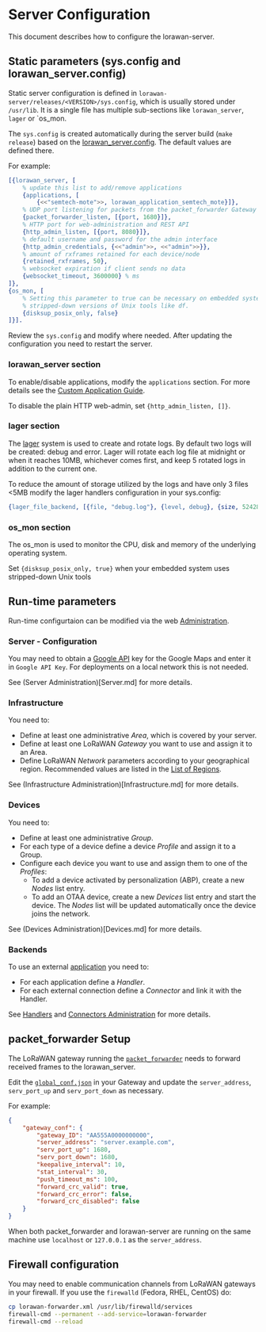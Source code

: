 # Server Configuration

This document describes how to configure the lorawan-server.

## Static parameters (sys.config and lorawan_server.config)

Static server configuration is defined in
`lorawan-server/releases/<VERSION>/sys.config`, which is usually stored under
`/usr/lib`. It is a single file has multiple sub-sections like `lorawan_server`,
`lager` or `os_mon.

The `sys.config` is created automatically during the server build (`make release`)
based on the [lorawan_server.config](/lorawan_server.config). The default values
are defined there.

For example:
```erlang
[{lorawan_server, [
    % update this list to add/remove applications
    {applications, [
        {<<"semtech-mote">>, lorawan_application_semtech_mote}]},
    % UDP port listening for packets from the packet_forwarder Gateway
    {packet_forwarder_listen, [{port, 1680}]},
    % HTTP port for web-administration and REST API
    {http_admin_listen, [{port, 8080}]},
    % default username and password for the admin interface
    {http_admin_credentials, {<<"admin">>, <<"admin">>}},
    % amount of rxframes retained for each device/node
    {retained_rxframes, 50},
    % websocket expiration if client sends no data
    {websocket_timeout, 3600000} % ms
]},
{os_mon, [
    % Setting this parameter to true can be necessary on embedded systems with
    % stripped-down versions of Unix tools like df.
    {disksup_posix_only, false}
]}].
```

Review the `sys.config` and modify where needed. After updating the configuration
you need to restart the server.

### lorawan_server section

To enable/disable applications, modify the `applications` section. For more
details see the [Custom Application Guide](Applications.md).

To disable the plain HTTP web-admin, set `{http_admin_listen, []}`.

### lager section

The [lager](https://github.com/erlang-lager/lager#internal-log-rotation) system
is used to create and rotate logs. By default two logs will be created: debug and
error. Lager will rotate each log file at midnight or when it reaches 10MB,
whichever comes first, and keep 5 rotated logs in addition to the current one.

To reduce the amount of storage utilized by the logs and have only 3 files <5MB
modify the lager handlers configuration in your sys.config:
```erlang
{lager_file_backend, [{file, "debug.log"}, {level, debug}, {size, 5242880}, {count, 3}]}
```

### os_mon section

The os_mon is used to monitor the CPU, disk and memory of the underlying
operating system.

Set `{disksup_posix_only, true}` when your embedded system uses stripped-down
Unix tools


## Run-time parameters

Run-time configurtaion can be modified via the web [Administration](Administration.md).

### Server - Configuration

You may need to obtain a [Google API](https://console.developers.google.com) key
for the Google Maps and enter it in `Google API Key`. For deployments on a local
network this is not needed.

See (Server Administration)[Server.md] for more details.

### Infrastructure

You need to:
 - Define at least one administrative *Area*, which is covered by your server.
 - Define at least one LoRaWAN *Gateway* you want to use and assign it to an Area.
 - Define LoRaWAN *Network* parameters according to your geographical region.
   Recommended values are listed in the [List of Regions](Regions.md).

See (Infrastructure Administration)[Infrastructure.md] for more details.

### Devices

You need to:
 - Define at least one administrative *Group*.
 - For each type of a device define a device *Profile* and assign it to a Group.
 - Configure each device you want to use and assign them to one of the *Profiles*:
   - To add a device activated by personalization (ABP), create a new *Nodes* list entry.
   - To add an OTAA device, create a new *Devices* list entry and start the device.
     The *Nodes* list will be updated automatically once the device joins the network.

See (Devices Administration)[Devices.md] for more details.

### Backends

To use an external [application](Applications.md) you need to:
 - For each application define a *Handler*.
 - For each external connection define a *Connector* and link it with the Handler.

See [Handlers](Handlers.md) and [Connectors Administration](Connectors.md) for more details.


## packet_forwarder Setup

The LoRaWAN gateway running the
[`packet_forwarder`](https://github.com/Lora-net/packet_forwarder) needs to forward
received frames to the lorawan_server.

Edit the [`global_conf.json`](https://github.com/Lora-net/packet_forwarder/blob/master/lora_pkt_fwd/global_conf.json)
in your Gateway and update the `server_address`, `serv_port_up` and `serv_port_down` as necessary.

For example:
```json
{
    "gateway_conf": {
        "gateway_ID": "AA555A0000000000",
        "server_address": "server.example.com",
        "serv_port_up": 1680,
        "serv_port_down": 1680,
        "keepalive_interval": 10,
        "stat_interval": 30,
        "push_timeout_ms": 100,
        "forward_crc_valid": true,
        "forward_crc_error": false,
        "forward_crc_disabled": false
    }
}
```

When both packet_forwarder and lorawan-server are running on the same machine
use `localhost` or `127.0.0.1` as the `server_address`.


## Firewall configuration

You may need to enable communication channels from LoRaWAN gateways in your firewall.
If you use the `firewalld` (Fedora, RHEL, CentOS) do:
```bash
cp lorawan-forwarder.xml /usr/lib/firewalld/services
firewall-cmd --permanent --add-service=lorawan-forwarder
firewall-cmd --reload
```
